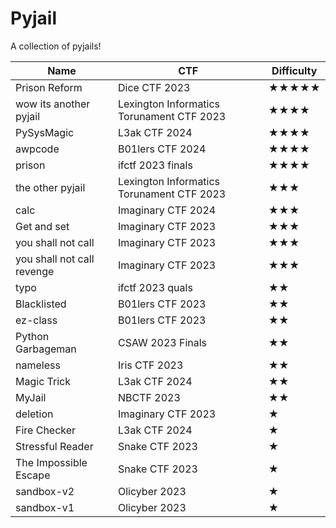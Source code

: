 # Pyjail
A collection of pyjails!



| Name | CTF | Difficulty |
| -------- | -------- | -------- |
| Prison Reform     | Dice CTF 2023     | ★★★★★     |
| wow its another pyjail     | Lexington Informatics Torunament CTF 2023     | ★★★★     |
| PySysMagic     | L3ak CTF 2024     | ★★★★     |
| awpcode     | B01lers CTF 2024     | ★★★★     |
| prison     | ifctf 2023 finals     | ★★★★     |
| the other pyjail     | Lexington Informatics Torunament CTF 2023     | ★★★   |
| calc     | Imaginary CTF 2024     | ★★★     |
| Get and set     | Imaginary CTF 2023     | ★★★     |
| you shall not call     | Imaginary CTF 2023     | ★★★     |
| you shall not call revenge     | Imaginary CTF 2023     | ★★★     |
| typo     | ifctf 2023 quals     | ★★     |
| Blacklisted     | B01lers CTF 2023     | ★★     |
| ez-class     | B01lers CTF 2023     | ★★     |
| Python Garbageman     | CSAW 2023 Finals     | ★★     |
| nameless     | Iris CTF 2023     | ★★     |
| Magic Trick     | L3ak CTF 2024     | ★★     |
| MyJail     | NBCTF 2023      | ★★     |
| deletion     | Imaginary CTF 2023     | ★     |
| Fire Checker     | L3ak CTF 2024     | ★    |
| Stressful Reader     | Snake CTF 2023      | ★     |
| The Impossible Escape     | Snake CTF 2023      | ★     |
| sandbox-v2     | Olicyber 2023      | ★     |
| sandbox-v1     | Olicyber 2023      | ★     |
